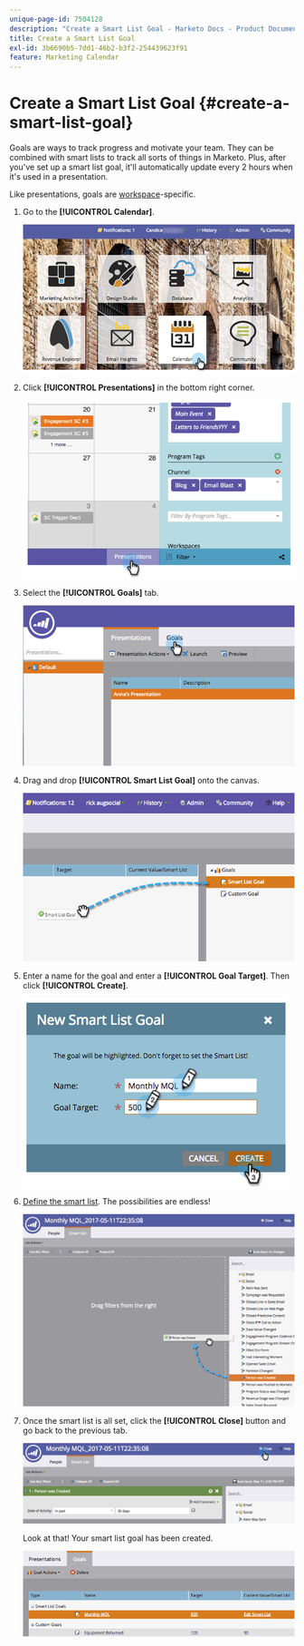 ```yaml
---
unique-page-id: 7504128
description: "Create a Smart List Goal - Marketo Docs - Product Documentation"
title: Create a Smart List Goal
exl-id: 3b6690b5-7dd1-46b2-b3f2-254439623f91
feature: Marketing Calendar
---
```

# Create a Smart List Goal {#create-a-smart-list-goal}

Goals are ways to track progress and motivate your team. They can be combined with smart lists to track all sorts of things in Marketo. Plus, after you've set up a smart list goal, it'll automatically update every 2 hours when it's used in a presentation.

Like presentations, goals are [workspace](/help/marketo/product-docs/administration/workspaces-and-person-partitions/understanding-workspaces-and-person-partitions.md)-specific.

1. Go to the **[!UICONTROL Calendar]**.

   ![](assets/2017-05-10-15-30-47-1.png)

1. Click **[!UICONTROL Presentations]** in the bottom right corner.

   ![](assets/image2015-3-24-12-3a2-3a55.png)

1. Select the **[!UICONTROL Goals]** tab.

   ![](assets/image2015-3-26-12-3a25-3a17.png)

1. Drag and drop **[!UICONTROL Smart List Goal]** onto the canvas.

   ![](assets/image2015-3-24-12-3a47-3a36.png)

1. Enter a name for the goal and enter a **[!UICONTROL Goal Target]**. Then click **[!UICONTROL Create]**.

   ![](assets/image2015-3-24-12-3a50-3a6.png)

1. [Define the smart list](/help/marketo/product-docs/core-marketo-concepts/smart-lists-and-static-lists/creating-a-smart-list/find-and-add-filters-to-a-smart-list.md). The possibilities are endless!

   ![](assets/mql.png)

1. Once the smart list is all set, click the **[!UICONTROL Close]** button and go back to the previous tab.

   ![](assets/mql2.png)

   Look at that! Your smart list goal has been created.

   ![](assets/image2015-3-24-13-3a0-3a35.png)
